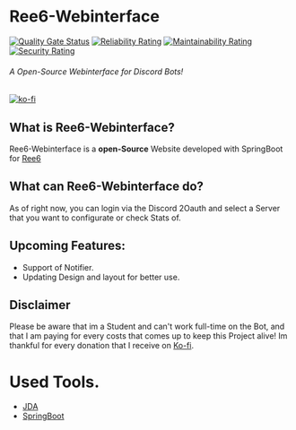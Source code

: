 # Ree6-Webinterface
[![Quality Gate Status](https://sonarcloud.io/api/project_badges/measure?project=Ree6-Applications_Webinterface&metric=alert_status)](https://sonarcloud.io/summary/new_code?id=Ree6-Applications_Webinterface) [![Reliability Rating](https://sonarcloud.io/api/project_badges/measure?project=Ree6-Applications_Webinterface&metric=reliability_rating)](https://sonarcloud.io/summary/new_code?id=Ree6-Applications_Webinterface) [![Maintainability Rating](https://sonarcloud.io/api/project_badges/measure?project=Ree6-Applications_Webinterface&metric=sqale_rating)](https://sonarcloud.io/summary/new_code?id=Ree6-Applications_Webinterface) [![Security Rating](https://sonarcloud.io/api/project_badges/measure?project=Ree6-Applications_Webinterface&metric=security_rating)](https://sonarcloud.io/summary/new_code?id=Ree6-Applications_Webinterface)
###### A Open-Source Webinterface for Discord Bots! 
[![ko-fi](https://ko-fi.com/img/githubbutton_sm.svg)](https://ko-fi.com/T6T4AC652)

## What is Ree6-Webinterface?
Ree6-Webinterface is a **open-Source** Website developed with SpringBoot for [Ree6](https://github.com/Ree6-Applications/Ree6)

## What can Ree6-Webinterface do?
As of right now, you can login via the Discord 2Oauth and select a Server that you want to configurate or check Stats of.


## Upcoming Features:
- Support of Notifier.
- Updating Design and layout for better use.

## Disclaimer
Please be aware that im a Student and can't work full-time on the Bot, and that I am paying for every costs that comes up to keep this Project alive! Im thankful for every donation that I receive on [Ko-fi](https://ko-fi.com/presti).

# Used Tools.
- [JDA](https://github.com/DV8FromTheWorld/JDA)
- [SpringBoot](https://github.com/spring-projects/spring-boot)
